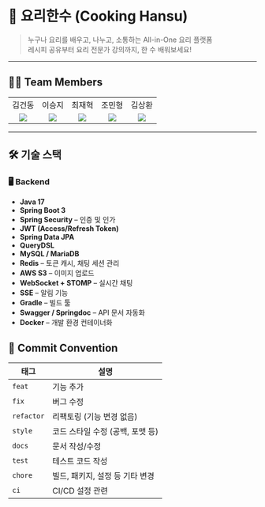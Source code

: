 # 🍳 요리한수 (Cooking Hansu)

> 누구나 요리를 배우고, 나누고, 소통하는 All-in-One 요리 플랫폼  
> 레시피 공유부터 요리 전문가 강의까지, 한 수 배워보세요!

---

## 👨‍💻 Team Members

<table>
<!--   <tr>
    <td align="center">
      <img src="" width="150"/>
    </td>
    <td align="center">
      <img src="" width="150"/>
    </td>
    <td align="center">
      <img src="" width="150"/>
    </td>
    <td align="center">
      <img src="" width="150"/>
    </td>
    <td align="center">
      <img src="" width="150"/>
    </td>
  </tr> -->
    <tr>
    <td align="center"> 김건동</td>
    <td align="center"> 이승지</td>
    <td align="center">최재혁</td>
    <td align="center">조민형</td>
    <td align="center">김상환</td>
  </tr>
  <tr>
    <td align="center"><a href="#" target="_blank"><img src="https://img.shields.io/badge/GitHub-181717?style=flat-square&logo=github&logoColor=white"/></a>
    </td>
    <td align="center"><a href="#" target="_blank"><img src="https://img.shields.io/badge/GitHub-181717?style=flat-square&logo=github&logoColor=white"/></a>
    </td>
    <td align="center"><a href="#" target="_blank"><img src="https://img.shields.io/badge/GitHub-181717?style=flat-square&logo=github&logoColor=white"/></a> 
    </td>
    <td align="center"><a href="#" target="_blank"><img src="https://img.shields.io/badge/GitHub-181717?style=flat-square&logo=github&logoColor=white"/></a></td>
    <td align="center"><a href="#" target="_blank"><img src="https://img.shields.io/badge/GitHub-181717?style=flat-square&logo=github&logoColor=white"/></a></td>
  </tr>
</table>

---

## 🛠️ 기술 스택

### 🖥️ Backend

- **Java 17**
- **Spring Boot 3**
- **Spring Security** – 인증 및 인가
- **JWT (Access/Refresh Token)**
- **Spring Data JPA**
- **QueryDSL**
- **MySQL / MariaDB**
- **Redis** – 토큰 캐시, 채팅 세션 관리
- **AWS S3** – 이미지 업로드
- **WebSocket + STOMP** – 실시간 채팅
- **SSE** – 알림 기능
- **Gradle** – 빌드 툴
- **Swagger / Springdoc** – API 문서 자동화
- **Docker** – 개발 환경 컨테이너화

🎯 Commit Convention
---

| 태그         | 설명                   |
| ---------- | -------------------- |
| `feat`     | 기능 추가                |
| `fix`      | 버그 수정                |
| `refactor` | 리팩토링 (기능 변경 없음)      |
| `style`    | 코드 스타일 수정 (공백, 포맷 등) |
| `docs`     | 문서 작성/수정             |
| `test`     | 테스트 코드 작성            |
| `chore`    | 빌드, 패키지, 설정 등 기타 변경  |
| `ci`       | CI/CD 설정 관련          |

